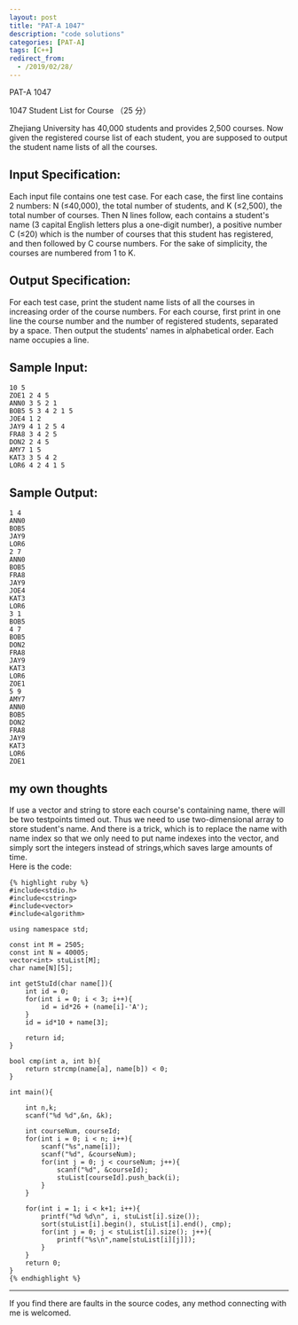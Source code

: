 ```yaml
---
layout: post
title: "PAT-A 1047"
description: "code solutions"
categories: [PAT-A]
tags: [C++]
redirect_from:
  - /2019/02/28/
---
```

PAT-A 1047

1047 Student List for Course （25 分）  

Zhejiang University has 40,000 students and provides 2,500 courses. Now given the registered course list of each student, you are supposed to output the student name lists of all the courses.

## Input Specification:

Each input file contains one test case. For each case, the first line contains 2 numbers: N (≤40,000), the total number of students, and K (≤2,500), the total number of courses. Then N lines follow, each contains a student's name (3 capital English letters plus a one-digit number), a positive number C (≤20) which is the number of courses that this student has registered, and then followed by C course numbers. For the sake of simplicity, the courses are numbered from 1 to K.
    
## Output Specification:

For each test case, print the student name lists of all the courses in increasing order of the course numbers. For each course, first print in one line the course number and the number of registered students, separated by a space. Then output the students' names in alphabetical order. Each name occupies a line.

## Sample Input:

    10 5
	ZOE1 2 4 5
	ANN0 3 5 2 1
	BOB5 5 3 4 2 1 5
	JOE4 1 2
	JAY9 4 1 2 5 4
	FRA8 3 4 2 5
	DON2 2 4 5
	AMY7 1 5
	KAT3 3 5 4 2
	LOR6 4 2 4 1 5
    
## Sample Output:
    
    1 4
	ANN0
	BOB5
	JAY9
	LOR6
	2 7
	ANN0
	BOB5
	FRA8
	JAY9
	JOE4
	KAT3
	LOR6
	3 1
	BOB5
	4 7
	BOB5
	DON2
	FRA8
	JAY9
	KAT3
	LOR6
	ZOE1
	5 9
	AMY7
	ANN0
	BOB5
	DON2
	FRA8
	JAY9
	KAT3
	LOR6
	ZOE1
    
## my own thoughts
 
If use a vector and string to store each course's containing name, there will be two testpoints timed out. Thus we need to use two-dimensional array to store student's name. And there is a trick, which is to replace the name with name index so that we only need to put name indexes into the vector, and simply sort the integers instead of strings,which saves large amounts of time.  
Here is the code:  
  
    {% highlight ruby %}
    #include<stdio.h>
    #include<cstring>
    #include<vector>
    #include<algorithm>

    using namespace std;

    const int M = 2505;
    const int N = 40005;
    vector<int> stuList[M];
    char name[N][5];

    int getStuId(char name[]){
        int id = 0;
        for(int i = 0; i < 3; i++){
            id = id*26 + (name[i]-'A');
        }
        id = id*10 + name[3];

        return id;
    }

    bool cmp(int a, int b){
        return strcmp(name[a], name[b]) < 0;
    }

    int main(){

        int n,k;
        scanf("%d %d",&n, &k);

        int courseNum, courseId;
        for(int i = 0; i < n; i++){
            scanf("%s",name[i]);
            scanf("%d", &courseNum);
            for(int j = 0; j < courseNum; j++){
                scanf("%d", &courseId);
                stuList[courseId].push_back(i);
            }
        }

        for(int i = 1; i < k+1; i++){
            printf("%d %d\n", i, stuList[i].size());
            sort(stuList[i].begin(), stuList[i].end(), cmp);
            for(int j = 0; j < stuList[i].size(); j++){
                printf("%s\n",name[stuList[i][j]]);
            }
        }
        return 0;
    }
	{% endhighlight %}  

---
  If you find there are faults in the source codes, any method connecting with me is welcomed.
